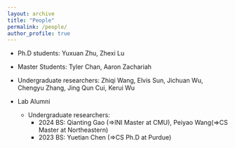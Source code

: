```yaml
---
layout: archive
title: "People"
permalink: /people/
author_profile: true
---
```

* Ph.D students: Yuxuan Zhu, Zhexi Lu
* Master Students: Tyler Chan, Aaron Zachariah
* Undergraduate researchers: Zhiqi Wang, Elvis Sun, Jichuan Wu, Chengyu Zhang, Jing Qun Cui, Kerui Wu

* Lab Alumni
    - Undergraduate researchers:
        - 2024 BS: Qianting Gao (=>INI Master at CMU), Peiyao Wang(=>CS Master at Northeastern)
        - 2023 BS: Yuetian Chen (=>CS Ph.D at Purdue)
